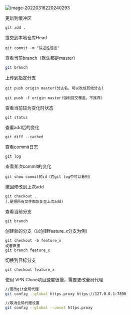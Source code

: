 ![image-20220316220240293](C:\Users\Wh\AppData\Roaming\Typora\typora-user-images\image-20220316220240293.png)

更新到缓冲区

```
git add .
```

提交到本地仓库Head

```
git commit -m "描述性语言"
```

查看当前branch（默认都是master）

```bash
git branch 
```

上传到指定分支

```
git push origin master(分支名，可以改成其他分支)

git push -f origin master(强制提交覆盖，不推荐)
```



查看当前较为变化时状态 

```
git status
```

查看add后的变化

```
git diff --cached
```

查看commit日志

```
git log
```

查看某次commit的变化

```
git show commit的id（在git log中可以看到）
```

撤回修改到上次add

```
git checkout .
(.是把所有文件都恢复至上次add)
```



查看当前分支

```
git branch
```

创建新的分支（以创建feature_x分支为例）

```
git checkout -b feature_x
或者直接
git branch feature_x
```

切换到目标分支

```
git checkout feature_x
```



使用 VPN Clone项目速度很慢，需要更改全局代理

```bash
//更改git全局代理
git config --global https.proxy https://127.0.0.1:7890

//取消全局代理设置
git config --global --unset https.proxy
```

